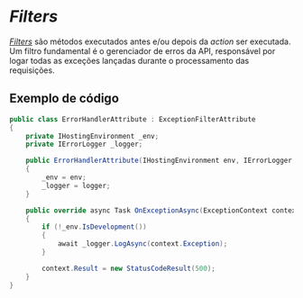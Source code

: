 # _Filters_

_[Filters](https://docs.microsoft.com/en-us/aspnet/core/mvc/controllers/filters?view=aspnetcore-2.1)_
são métodos executados antes e/ou depois da _action_ ser executada. Um filtro fundamental é o gerenciador de erros da API,
responsável por logar todas as exceções lançadas durante o processamento das requisições.

## Exemplo de código

```C#
public class ErrorHandlerAttribute : ExceptionFilterAttribute
{
    private IHostingEnvironment _env;
    private IErrorLogger _logger;

    public ErrorHandlerAttribute(IHostingEnvironment env, IErrorLogger logger)
    {
        _env = env;
        _logger = logger;
    }

    public override async Task OnExceptionAsync(ExceptionContext context)
    {
        if (!_env.IsDevelopment())
        {
            await _logger.LogAsync(context.Exception);
        }

        context.Result = new StatusCodeResult(500);
    }
}
```
